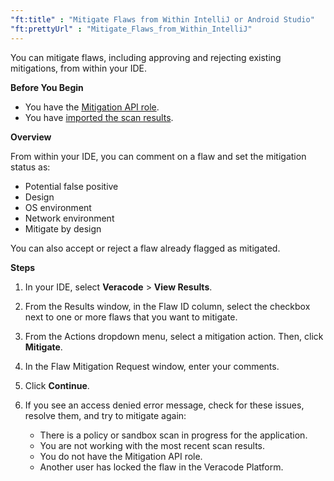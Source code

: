```yaml
---
"ft:title" : "Mitigate Flaws from Within IntelliJ or Android Studio"
"ft:prettyUrl" : "Mitigate_Flaws_from_Within_IntelliJ"
---
```

You can mitigate flaws, including approving and rejecting existing mitigations, from within your IDE.

<p font-size="13pt"><b>Before You Begin</b></p>

- You have the [Mitigation API role](https://docs.veracode.com/r/c_API_roles).
- You have [imported the scan results](https://docs.veracode.com/r/Download_Veracode_Results_for_IntelliJ_Using_the_Veracode_Platform).

<p font-size="13pt"><b>Overview</b></p>

From within your IDE, you can comment on a flaw and set the mitigation status as:

-   Potential false positive
-   Design
-   OS environment
-   Network environment
-   Mitigate by design

You can also accept or reject a flaw already flagged as mitigated.

<p font-size="13pt"><b>Steps</b></p>

1.  In your IDE, select **Veracode** \> **View Results**.

2.  From the Results window, in the Flaw ID column, select the checkbox next to one or more flaws that you want to mitigate.

3.  From the Actions dropdown menu, select a mitigation action. Then, click **Mitigate**.

4.  In the Flaw Mitigation Request window, enter your comments.

5.  Click **Continue**.

6.  If you see an access denied error message, check for these issues, resolve them, and try to mitigate again:

    -  There is a policy or sandbox scan in progress for the application.
    -   You are not working with the most recent scan results.
    -   You do not have the Mitigation API role.
    -   Another user has locked the flaw in the Veracode Platform.

